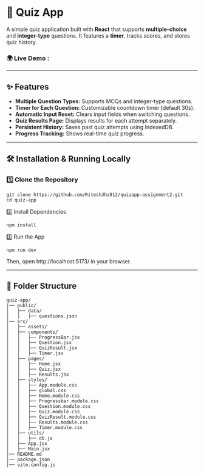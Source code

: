 # 🧠 Quiz App

A simple quiz application built with **React** that supports **multiple-choice** and **integer-type** questions. It features a **timer**, tracks scores, and stores quiz history.

### 🌍 Live Demo : 

---

## ✨ Features

- **Multiple Question Types:** Supports MCQs and integer-type questions.
- **Timer for Each Question:** Customizable countdown timer (default 30s).
- **Automatic Input Reset:** Clears input fields when switching questions.
- **Quiz Results Page:** Displays results for each attempt separately.
- **Persistent History:** Saves past quiz attempts using IndexedDB.
- **Progress Tracking:** Shows real-time quiz progress.

---

## 🛠️ Installation & Running Locally

### 1️⃣ **Clone the Repository**
```
git clone https://github.com/RiteshJha912/quizapp-assignment2.git
cd quiz-app
```

2️⃣ Install Dependencies
```
npm install
```

3️⃣ Run the App
```
npm run dev
```

Then, open http://localhost:5173/ in your browser.

---
## 📂 Folder Structure
```
quiz-app/
│── public/
│   ├── data/
│   │   ├── questions.json
│── src/
│   ├── assets/
│   ├── components/
│   │   ├── ProgressBar.jsx
│   │   ├── Question.jsx
│   │   ├── QuizResult.jsx
│   │   ├── Timer.jsx
│   ├── pages/
│   │   ├── Home.jsx
│   │   ├── Quiz.jsx
│   │   ├── Results.jsx
│   ├── styles/
│   │   ├── App.module.css
│   │   ├── global.css
│   │   ├── Home.module.css
│   │   ├── Progressbar.module.css
│   │   ├── Question.module.css
│   │   ├── Quiz.module.css
│   │   ├── QuizResult.module.css
│   │   ├── Results.module.css
│   │   ├── Timer.module.css
│   ├── utils/
│   │   ├── db.js
│   ├── App.jsx
│   ├── Main.jsx
│── README.md
│── package.json
│── vite.config.js
```